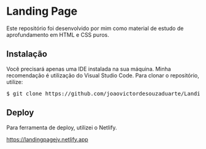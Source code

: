 
<h1>Landing Page</h1>
Este repositório foi desenvolvido por mim como material de estudo de aprofundamento em HTML e CSS puros. 

<h2>Instalação</h2>
Você precisará apenas uma IDE instalada na sua máquina. Minha recomendação é utilização do Visual Studio Code.
Para clonar o repositório, utilize:
<pre>$ git clone https://github.com/joaovictordesouzaduarte/Landing-Page.git</pre>

<h2>Deploy</h2>
Para ferramenta de deploy, utilizei o Netlify.


https://landingpagejv.netlify.app
